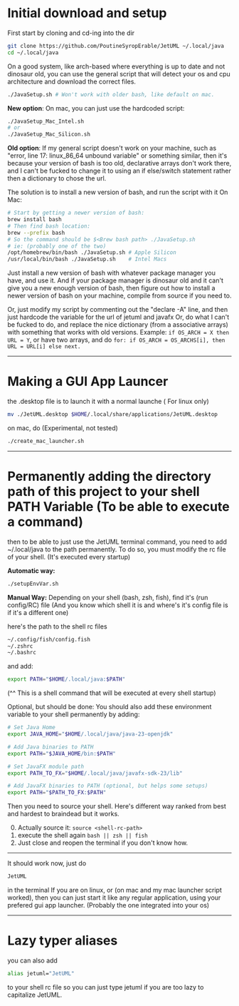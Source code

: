 # Initial download and setup

First start by cloning and cd-ing into the dir

```bash
git clone https://github.com/PoutineSyropErable/JetUML ~/.local/java
cd ~/.local/java
```

On a good system, like arch-based where everything is up to date and not dinosaur old,
you can use the general script that will detect your os and cpu architecture and download the correct files.

```bash
./JavaSetup.sh # Won't work with older bash, like default on mac.
```

**New option**:
On mac, you can just use the hardcoded script:

```bash
./JavaSetup_Mac_Intel.sh
# or
./JavaSetup_Mac_Silicon.sh
```

**Old option**:
If my general script doesn't work on your machine, such as
"error, line 17: linux_86_64 unbound variable" or something similar, then it's because your version of
bash is too old, declarative arrays don't work there, and I can't be fucked to change it to using an if else/switch statement
rather then a dictionary to chose the url.

The solution is to install a new version of bash, and run the script with it
On Mac:

```bash
# Start by getting a newer version of bash:
brew install bash
# Then find bash location:
brew --prefix bash
# So the command should be $<Brew bash path> ./JavaSetup.sh
# ie: (probably one of the two)
/opt/homebrew/bin/bash ./JavaSetup.sh # Apple Silicon
/usr/local/bin/bash ./JavaSetup.sh    # Intel Macs
```

Just install a new version of bash with whatever package manager you have, and use it.
And if your package manager is dinosaur old and it can't give you a new enough version of bash,
then figure out how to install a newer version of bash on your machine, compile from source if you need to.

Or, just modify my script by commenting out the "declare -A" line, and then just hardcode the variable for the url of jetuml and javafx
Or, do what I can't be fucked to do, and replace the nice dictionary (from a associative arrays) with something that works with old versions.
Example:
`if OS_ARCH = X then URL = Y`, or have two arrays, and do `for: if OS_ARCH = OS_ARCHS[i], then URL = URL[i] else next.`

---

# Making a GUI App Launcer

the .desktop file is to launch it with a normal launche ( For linux only)

```bash
mv ./JetUML.desktop $HOME/.local/share/applications/JetUML.desktop
```

on mac, do (Experimental, not tested)

```bash
./create_mac_launcher.sh
```

---

# Permanently adding the directory path of this project to your shell PATH Variable (To be able to execute a command)

then to be able to just use the JetUML terminal command, you need to add ~/.local/java to the path permanently.
To do so, you must modify the rc file of your shell. (It's executed every startup)

**Automatic way:**

```bash
./setupEnvVar.sh
```

**Manual Way:**
Depending on your shell (bash, zsh, fish), find it's (run config/RC) file
(And you know which shell it is and where's it's config file is if it's a different one)

here's the path to the shell rc files

```bash
~/.config/fish/config.fish
~/.zshrc
~/.bashrc
```

and add:

```bash
export PATH="$HOME/.local/java:$PATH"
```

(^^ This is a shell command that will be executed at every shell startup)

Optional, but should be done:
You should also add these environment variable to your shell permanently by adding:

```bash
# Set Java Home
export JAVA_HOME="$HOME/.local/java/java-23-openjdk"

# Add Java binaries to PATH
export PATH="$JAVA_HOME/bin:$PATH"

# Set JavaFX module path
export PATH_TO_FX="$HOME/.local/java/javafx-sdk-23/lib"

# Add JavaFX binaries to PATH (optional, but helps some setups)
export PATH="$PATH_TO_FX:$PATH"
```

Then you need to source your shell. Here's different way ranked from best and hardest to braindead but it works.

0. Actually source it: `source <shell-rc-path>`
1. execute the shell again `bash || zsh || fish`
2. Just close and reopen the terminal if you don't know how.

---

It should work now, just do

```bash
JetUML
```

in the terminal
If you are on linux, or (on mac and my mac launcher script worked), then you can just start it like any regular application,
using your prefered gui app launcher. (Probably the one integrated into your os)

---

# Lazy typer aliases

you can also add

```bash
alias jetuml="JetUML"
```

to your shell rc file so you can just type jetuml if you are too lazy to capitalize JetUML.
